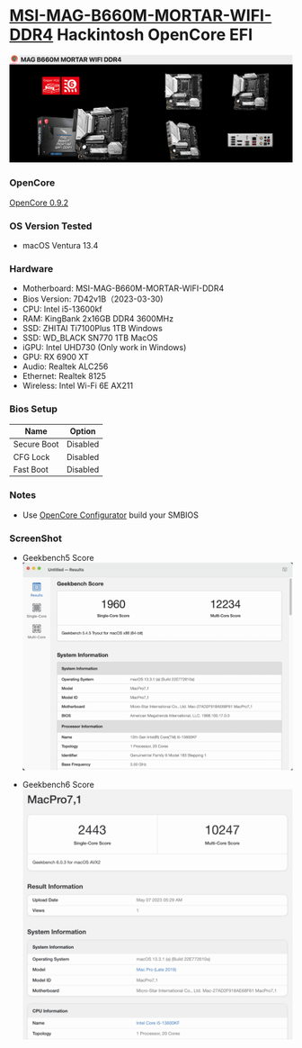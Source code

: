 # [MSI-MAG-B660M-MORTAR-WIFI-DDR4](https://www.msi.com/Motherboard/MAG-B660M-MORTAR-WIFI-DDR4) Hackintosh OpenCore EFI

![image](ScreenShot/Motherboard.png)

### OpenCore

[OpenCore 0.9.2](https://github.com/acidanthera/OpenCorePkg)

### OS Version Tested

- macOS Ventura 13.4

### Hardware

- Motherboard: MSI-MAG-B660M-MORTAR-WIFI-DDR4
- Bios Version: 7D42v1B（2023-03-30)
- CPU: Intel i5-13600kf
- RAM: KingBank 2x16GB DDR4 3600MHz
- SSD: ZHITAI Ti7100Plus 1TB Windows
- SSD: WD_BLACK SN770 1TB MacOS
- iGPU: Intel UHD730 (Only work in Windows)
- GPU: RX 6900 XT
- Audio: Realtek ALC256
- Ethernet: Realtek 8125
- Wireless: Intel Wi-Fi 6E AX211

### Bios Setup

| Name        | Option   |
|-------------|----------|
| Secure Boot | Disabled |
| CFG Lock    | Disabled |
| Fast Boot   | Disabled |

### Notes

- Use [OpenCore Configurator](https://mackie100projects.altervista.org/opencore-configurator/) build your SMBIOS

### ScreenShot

- Geekbench5 Score
  ![image](ScreenShot/Geekbench5.png)

- Geekbench6 Score
  ![image](ScreenShot/Geekbench6.png)
